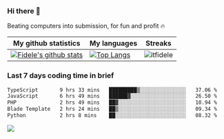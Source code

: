 ### Hi there 👋
<p>Beating computers into submission, for fun and profit 🔥</p>

|My github statistics|My languages|Streaks|
|-|-|-|
|[![Fidele's github stats](https://github-readme-stats.vercel.app/api?username=itfidele&count_private=true&show_icons=true&theme=dark&hide_title=true)](https://github.com/itfidele)|[![Top Langs](https://github-readme-stats.vercel.app/api/top-langs/?username=itfidele&show_icons=true&langs_count=8&theme=dark&layout=compact&hide_title=true)](https://github.com/itfidele)|![itfidele](https://github-readme-streak-stats.herokuapp.com/?user=itfidele&theme=dark)

### Last 7 days coding time in brief
<!--START_SECTION:waka-->

```txt
TypeScript       9 hrs 33 mins   █████████▒░░░░░░░░░░░░░░░   37.06 %
JavaScript       6 hrs 49 mins   ██████▓░░░░░░░░░░░░░░░░░░   26.50 %
PHP              2 hrs 49 mins   ██▓░░░░░░░░░░░░░░░░░░░░░░   10.94 %
Blade Template   2 hrs 24 mins   ██▒░░░░░░░░░░░░░░░░░░░░░░   09.34 %
Python           2 hrs 8 mins    ██░░░░░░░░░░░░░░░░░░░░░░░   08.32 %
```

<!--END_SECTION:waka-->

![](https://komarev.com/ghpvc/?username=itfidele)
